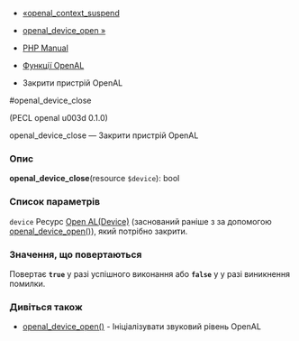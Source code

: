 - [«openal_context_suspend](function.openal-context-suspend.md)
- [openal_device_open »](function.openal-device-open.md)

- [PHP Manual](index.md)
- [Функції OpenAL](ref.openal.md)
- Закрити пристрій OpenAL

#openal_device_close

(PECL openal u003d 0.1.0)

openal_device_close — Закрити пристрій OpenAL

### Опис

**openal_device_close**(resource `$device`): bool

### Список параметрів

`device`
Ресурс [Open AL(Device)](openal.resources.md) (заснований раніше з
за допомогою [openal_device_open()](function.openal-device-open.md)),
який потрібно закрити.

### Значення, що повертаються

Повертає **`true`** у разі успішного виконання або **`false`** у
у разі виникнення помилки.

### Дивіться також

- [openal_device_open()](function.openal-device-open.md) -
Ініціалізувати звуковий рівень OpenAL
